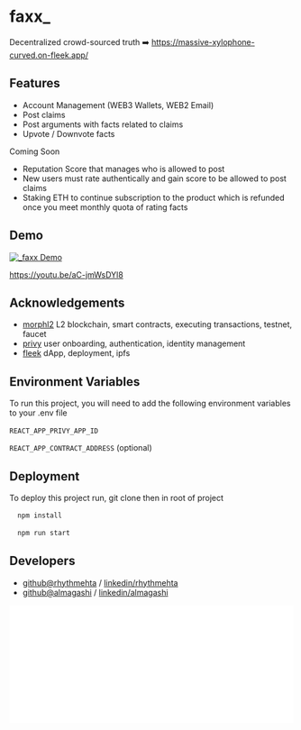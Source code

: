 
# faxx_
Decentralized crowd-sourced truth ➡️  https://massive-xylophone-curved.on-fleek.app/


## Features

- Account Management (WEB3 Wallets, WEB2 Email) 
- Post claims
- Post arguments with facts related to claims
- Upvote / Downvote facts

Coming Soon
- Reputation Score that manages who is allowed to post
- New users must rate authentically and gain score to be allowed to post claims
- Staking ETH to continue subscription to the product which is refunded once you meet monthly quota of rating facts


## Demo

[![_faxx Demo](https://img.youtube.com/vi/aC-jmWsDYl8/0.jpg)](https://www.youtube.com/watch?v=aC-jmWsDYl8)

https://youtu.be/aC-jmWsDYl8



## Acknowledgements

 - [morphl2](https://www.morphl2.io/) L2 blockchain, smart contracts, executing transactions, testnet, faucet
 - [privy](https://privy.io/) user onboarding, authentication, identity management
 - [fleek](https://fleek.xyz/) dApp, deployment, ipfs




## Environment Variables

To run this project, you will need to add the following environment variables to your .env file

`REACT_APP_PRIVY_APP_ID`

`REACT_APP_CONTRACT_ADDRESS` 
(optional)

## Deployment

To deploy this project run, git clone then in root of project

```bash
  npm install
```

```bash
  npm run start
```


## Developers

- [github@rhythmehta](https://github.com/rhythmehta/) / [linkedin/rhythmehta](https://www.linkedin.com/in/rhythmehta/)
- [github@almagashi](https://github.com/almagashi/) / [linkedin/almagashi](https://www.linkedin.com/in/almagashi/)

![_fleek_logo_white](https://raw.githubusercontent.com/almagashi/dApp-faxx/dfdb19cd4b9fd330039153d2e1515439910c8513/src/faxx_dark.png)
